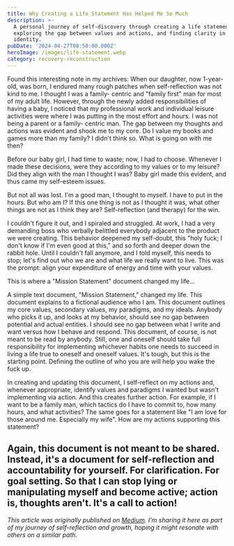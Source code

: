 ```yaml
---
title: Why Creating a Life Statement Has Helped Me So Much
description: >-
  A personal journey of self-discovery through creating a life statement,
  exploring the gap between values and actions, and finding clarity in personal
  identity.
pubDate: '2024-04-27T08:50:00.000Z'
heroImage: /images/life-statement.webp
category: recovery-reconstruction
---
```


Found this interesting note in my archives:
When our daughter, now 1-year-old, was born, I endured many rough patches when self-reflection was not kind to me. I thought I was a family- centric and "family first" man for most of my adult life. However, through the newly added responsibilities of having a baby, I noticed that my professional work and individual leisure activities were where I was putting in the most effort and hours. I was not being a parent or a family- centric man. The gap between my thoughts and actions was evident and shook me to my core. Do I value my books and games more than my family? I didn't think so. What is going on with me then?

Before our baby girl, I had time to waste; now, I had to choose. Whenever I made these decisions, were they according to my values or to my leisure? Did they align with the man I thought I was? Baby girl made this evident, and thus came my self-esteem issues.

But not all was lost. I'm a good man, I thought to myself. I have to put in the hours. But who am I? If this one thing is not as I thought it was, what other things are not as I think they are? Self-reflection (and therapy) for the win.

I couldn't figure it out, and I spiraled and struggled. At work, I had a very demanding boss who verbally belittled everybody adjacent to the product we were creating. This behavior deepened my self-doubt, this "holy fuck; I don't know if I'm even good at this," and so forth and deeper down the rabbit hole. Until I couldn't fall anymore, and I told myself, this needs to stop; let's find out who we are and what life we really want to live. This was the prompt: align your expenditure of energy and time with your values.

This is where a "Mission Statement" document changed my life...

A simple text document, "Mission Statement," changed my life. This document explains to a fictional audience who I am. This document outlines my core values, secondary values, my paradigms, and my ideals. Anybody who picks it up, and looks at my behavior, should see no gap between potential and actual entities. I should see no gap between what I write and want versus how I behave and respond. This document, of course, is not meant to be read by anybody. Still, one and oneself should take full responsibility for implementing whichever habits one needs to succeed in living a life true to oneself and oneself values. It's tough, but this is the starting point. Defining the outline of who you are will help you wake the fuck up.

In creating and updating this document, I self-reflect on my actions and, whenever appropriate, identify values and paradigms I wanted but wasn't implementing via action. And this creates further action. For example, if I want to be a family man, which tactics do I have to commit to, how many hours, and what activities? The same goes for a statement like "I am love for those around me. Especially my wife". How are my actions supporting this statement?

Again, this document is not meant to be shared. Instead, it's a document for self-reflection and accountability for yourself. For clarification. For goal setting. So that I can stop lying or manipulating myself and become active; action is, thoughts aren't. It's a call to action!
---

_This article was originally published on [Medium](https://medium.com/@wizards777/why-creating-a-life-statement-has-helped-me-so-much-7077afc34f18). I'm sharing it here as part of my journey of self-reflection and growth, hoping it might resonate with others on a similar path._
